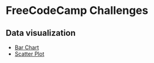 # FreeCodeCamp Challenges

## Data visualization
- [Bar Chart](./Data%20visualization/Bar%20Chart)
- [Scatter Plot](./Data%20visualization/Scatter%20plot)
